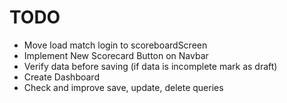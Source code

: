 # TODO
- Move load match login to scoreboardScreen
- Implement New Scorecard Button on Navbar
- Verify data before saving (if data is incomplete mark as draft)
- Create Dashboard
- Check and improve save, update, delete queries